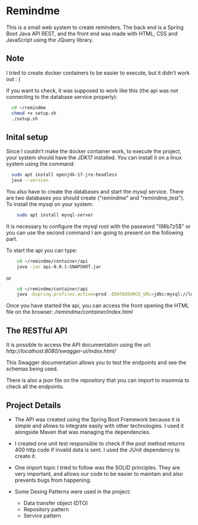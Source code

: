 
# Remindme

This is a small web system to create reminders. The back end is a Spring Boot Java API REST, and the front end was made with HTML, CSS and JavaScript using the JQuery library. 

## Note

I tried to create docker containers to be easier to execute, but it didn't work out : (

If you want to check, it was supposed to work like this (the api was not connecting to the database service properly):
```bash
  cd ~/remindme
  chmod +x setup.sh
  ./setup.sh
```

## Inital setup

Since I couldn't make the docker container work, to execute the project, your system should have the JDK17 installed. You can install it on a linux system using the command: 

```bash
  sudo apt install openjdk-17-jre-headless
  java --version
```

You also have to create the databases and start the mysql service. There are two databases you should create ("remindme" and "remindme_test"). To install the mysql on your system: 

```bash
    sudo apt install mysql-server
```
It is necessary to configure the mysql root with the password "I98b7z5$" or you can use the second command I am going to present on the following part.

To start the api you can type:

```bash
    cd ~/remindme/container/api
    java -jar api-0.0.1-SNAPSHOT.jar
```

or 

```bash
    cd ~/remindme/container/api
    java -Dspring.profiles.active=prod -DDATASOURCE_URL=jdbc:mysql://localhost:3306/remindme -DDATASOURCE_USERNAME={YOUR_USER} -DDATASOURCE_PASSWORD={YOUR_PASSWORD} -jar api-0.0.1-SNAPSHOT.jar
```

Once you have started the api, you can access the front opening the HTML file on the browser: _/remindme/container/index.html_

## The RESTful API

It is possible to access the API documentation using the url: _http://localhost:8080/swagger-ui/index.html/_

This Swagger documentation allows you to test the endpoints and see the schemas being used.

There is also a json file on the repository that you can import to insomnia to check all the endpoints.

## Project Details

- The API was created using the Spring Boot Framework because it is simple and allows to integrate easily with other technologies. I used it alongside Maven that was managing the dependencies.

- I created one unit test responsible to check if the post method returns 400 http code if invalid data is sent. I used the JUnit dependency to create it.

- One import topic I tried to follow was the SOLID principles. They are very important, and allows our code to be easier to maintain and also prevents bugs from happening.

- Some Desing Patterns were used in the project:
    - Data transfer object (DTO)
    - Repository pattern
    - Service pattern









